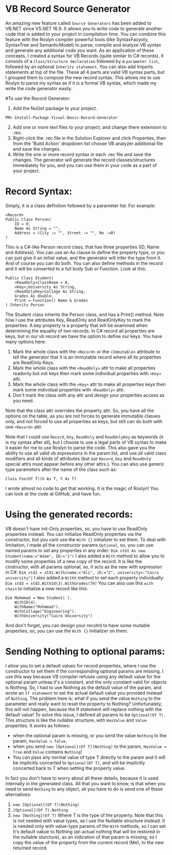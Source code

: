 # VB Record Source Generator
An amazing new feature called `Source Generators` has been added to VB.NET since VS.NET 16.9. It allows you to write code to generate another code that is added to your project in compilation time. 
You can combine this feature with the Roslyn compiler powerful tools (like SyntaxFacyoty, SyntaxTree and SemanticModel) to parse, compile and analyze VB syntax and generate any additional code you want. As an application of these concepts, I created a syntax for VB Records (quite similar to C# records). It consists of a `Class/Structure declaration` followed by a `parameter list`, followed by an optional `Inherits statement`. You can also add Imports statements at top of the file. 
These all 4 parts are valid VB syntax parts, but I grouped them to compose the new record syntax. This allows me to use Roslyn to parse my syntax as if it is a formal VB syntax, which made my write the code generator easily.

 #To use the Record Generator:
1. Add the NuGet package to your project.
```
PM> Install-Package Visual-Basic-Record-Generator
```

2. Add one or more text files to your project, and change there extension to .rec.
3. Right-click the .rec file in the Solution Explorer and click Properties, then from the 'Build Action' dropdown list choose VB analyzer additional file and save the changes.
4. Write the one or more record syntax in each .rec file and save the changes. The generator will generate the record classes/structures immediately for you, and you can use them in your code as a part of your project. 

# Record Syntax:
Simply, it is a class definition followed by a parameter list. For example:
```VB.NET
<Record>
Public Class Person(
    ID = 0, 
    Name As String = "", 
    Address = (City := "", Street := "", No :=0)
)
```

This is a C#-like Person record class, that has three properties (ID, Name and Address). You can use an As clause to define the property type, or you can just give it an initial value, and the generator will infer the type from it. And of course you can do both.
You can also define methods in the record and it will be converted to a full body Sub or Function. Look at this:
```VB.NET
Public Class Student(
    <ReadOnly>ClassRoom = 0,
    <Key>;University As String,
    <ReadOnlyKey>Collage As String,
    Grades As double, 
    Print = Function() Name & Grades
) Inherits Person
```

The Student class inherits the Person class, and has a Print() method.
Note how I use the  attributes Key, ReadOnly and ReadOnlyKey to mark the properties. A key property is a property that will be examined when determining the equality of two records. 
In C# record all properties are keys, but in our vb record we have the option to define our keys. You have many options here:
1. Mark the whole class with the `<Record>` or the `<Immutable>` attribute to tell the generator that it is an immutable record where all its properties are ReadOnly Keys.
2. Mark the whole class with the `<ReadOnly>` attr to make all properties readonly but not keys then mark some individual properties with `<Key>` attr. 
3. Mark the whole class with the `<Key>` attr to make all properties keys then mark some individual properties with `<ReadOnly>` attr.
4. Don't mark the class with any attr and design your properties access as you need.

Note that the class attr overrides the property attr.
So, you have all the options on the table, as you are not forces to generate immutable classes only, and not forced to use all properties as keys, but still can do both with one `<Record>` attr.

Note that I could use `Record`, `Key`, `ReadOnly` and `ReadOnlyKey`  as keywords (it is my syntax after all), but I choose to use a legal parts of VB syntax to make it easier for me to use Roslyn to parse the code. This also gave you the ability to use all valid vb expressions in the param list, and use all valid class modifiers and all kinds of attributes (but our `Record`, `Key` and `ReadOnl`y special attrs must appear before any other attrs.). 
You can also use generic type parameters after the name of the class such as:
```VB.NET
Class Foo(Of T)(X As T, Y As T)
```

I wrote almost no code to get that working. It is the magic of Roslyn! You can look at the code at GitHub, and have fun.

# Using the generated records:
VB doesn't have init-Only properties, so, you have to use ReadOnly properties instead. You can initialize ReadOnly properties via the constructor, but you cant use the `With {}` initializer to set them. To deal with limitation, I made all the constructor params `Optional`, so, you can use named params to set any properties in any order:
`Dim std1 As new Student(name:="Adam", ID:="1")`
I also added a `With` method to allow you to modify some properties of a new copy of the record. It is like the cinstructor, with all params optional, so, it acts as the new with expression in C#:
`Dim std2 = std1.With(name:="Ali", iD:="2", university=:"Cairo university")`
I also added a `WithX` method to set each property individually:
`Dim std3 = std2.WithId(3).WithGrades(79)`
You can also use this `with chain` to initialize a new record like this:
```VB.NET
Dim Mohmmad = New Student( ).
    WithID(4).       
    WithName("Mohmmad").
    WithCollage("Engineering").
    WithUniversity("Cairo University")
```

And don't forget, you can design your recotrd to have some mutable properties, so, you can use the `With {}` initializer on them.

# Sending Nothing to optional params:
I allow you to set a default values for record properties, where I use the constructor to set them if the corresponding optional params are missing. I use this way because VB compiler refuses using any default value for the optional param unleaa it's a constant, and the only constant valid for objects is Nothing. So, I had to use Nothing as the default value of the param, and wrote an `If statement` to set the actual default value you provided instead of `Nothing`. The problem here is: what if you send the value `Nothing` to the parameter and really want to reset the property to Nothing? Unfortunately, this will not happen, because the If statement will replace nothing with the default value!
To solve this issue, I defined all params to be `Optional(Of T)`. This structure is like the nullable structure, with `HasValue` and `Value` properties. It works as follows:
- when the optional param is missing, or you send the value `Nothing` to the param, `HasValue = false`.
- when you send `new [Optional](Of T)(Nothing)` to the param, `HasValue = True` and `Value` contains `Nothing`!
- You can pass any normal value of type T directly to the param and it will be implicitly concerted to `Optional(Of T)`, and will be implicitly concerted back to T when setting the property value.

In fact you don't have to worry about all these details, because it is used internally in the generated class. All that you want to know, is that when you need to send `Nothing` to any object, all you have to do is send one of these alternatives:
1. `new [Optional](Of T)(Nothing)`
2. `[Optional](Of T).Nothing`
3. `new [Nothing](Of T)`
Where T is the type of the property.
Note that this is not needed with value types, as I use the Nullable structure instead. It is needed only with value-type params of the `With` methods, so I can set it's default vakue to Nothing (an actual nothing that will be restored in the nullable sturcture), as an indication of that param is missing, so I copy the value of the property from the current record (Me), to the new returned record.

